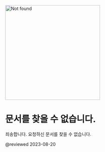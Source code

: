 <div class="center-layout-wide">
  <div class="nf-container l-flex-wrap flex-center">
    <img alt="Not found" src="assets/images/support/angular-404.svg" height="300" width="300"/>
    <div class="nf-response l-flex-wrap center">
      <!--<h1 class="no-anchor no-toc">Page Not Found</h1>-->
      <h1 class="no-anchor no-toc">문서를 찾을 수 없습니다.</h1>
      <!--<p>We're sorry. The page you are looking for cannot be found.</p>-->
      <p>죄송합니다. 요청하신 문서를 찾을 수 없습니다.</p>
    </div>
  </div>
  <aio-file-not-found-search></aio-file-not-found-search>
</div>

@reviewed 2023-08-20
